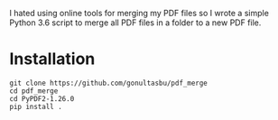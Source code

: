 I hated using online tools for merging my PDF files so I wrote a simple Python 3.6 script to merge all PDF files in a folder to a new PDF file.

# Installation
```
git clone https://github.com/gonultasbu/pdf_merge 
cd pdf_merge
cd PyPDF2-1.26.0
pip install .
```
